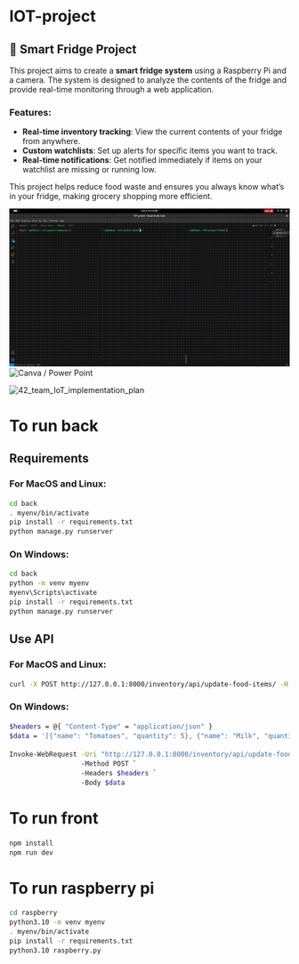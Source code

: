 # IOT-project

## 🧊 Smart Fridge Project

This project aims to create a **smart fridge system** using a Raspberry Pi and a camera. The system is designed to analyze the contents of the fridge and provide real-time monitoring through a web application.

### Features:
- **Real-time inventory tracking**: View the current contents of your fridge from anywhere.
- **Custom watchlists**: Set up alerts for specific items you want to track.
- **Real-time notifications**: Get notified immediately if items on your watchlist are missing or running low.

This project helps reduce food waste and ensures you always know what’s in your fridge, making grocery shopping more efficient.


![Demo](./demo/demo.gif)
![Canva / Power Point](https://www.canva.com/design/DAGYmm8kj1g/xD26Pq4-JSGMAibv2IhuWA/edit?utm_content=DAGYmm8kj1g&utm_campaign=designshare&utm_medium=link2&utm_source=sharebutton)

<img width="419" alt="42_team_IoT_implementation_plan" src="https://github.com/user-attachments/assets/e5baf6c4-ad47-48f6-b7fb-044a3335e25d">

# To run back

## Requirements

### For MacOS and Linux:

```bash
cd back
. myenv/bin/activate
pip install -r requirements.txt
python manage.py runserver
```

### On Windows:

```bash
cd back
python -m venv myenv
myenv\Scripts\activate
pip install -r requirements.txt
python manage.py runserver
```

## Use API

### For MacOS and Linux:

```bash
curl -X POST http://127.0.0.1:8000/inventory/api/update-food-items/ -H "Content-Type: application/json" -d '[{"name": "Tomatoes", "quantity": 5}, {"name": "Milk", "quantity": -2}]'
```

### On Windows:

```bash
$headers = @{ "Content-Type" = "application/json" }
$data = '[{"name": "Tomatoes", "quantity": 5}, {"name": "Milk", "quantity": 2}]'

Invoke-WebRequest -Uri "http://127.0.0.1:8000/inventory/api/update-food-items/" `
                  -Method POST `
                  -Headers $headers `
                  -Body $data
```

# To run front

```bash
npm install
npm run dev
```


# To run raspberry pi
```bash
cd raspberry
python3.10 -m venv myenv
. myenv/bin/activate
pip install -r requirements.txt
python3.10 raspberry.py
```